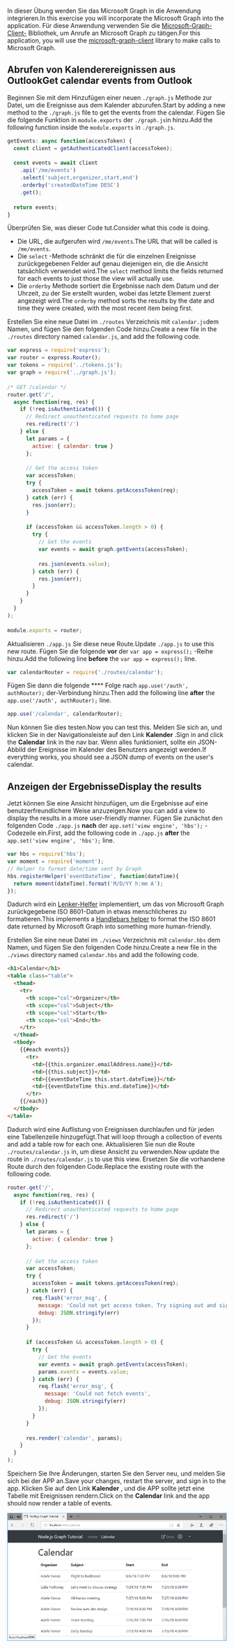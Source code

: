 <!-- markdownlint-disable MD002 MD041 -->

<span data-ttu-id="8af90-101">In dieser Übung werden Sie das Microsoft Graph in die Anwendung integrieren.</span><span class="sxs-lookup"><span data-stu-id="8af90-101">In this exercise you will incorporate the Microsoft Graph into the application.</span></span> <span data-ttu-id="8af90-102">Für diese Anwendung verwenden Sie die [Microsoft-Graph-Client-](https://github.com/microsoftgraph/msgraph-sdk-javascript) Bibliothek, um Anrufe an Microsoft Graph zu tätigen.</span><span class="sxs-lookup"><span data-stu-id="8af90-102">For this application, you will use the [microsoft-graph-client](https://github.com/microsoftgraph/msgraph-sdk-javascript) library to make calls to Microsoft Graph.</span></span>

## <a name="get-calendar-events-from-outlook"></a><span data-ttu-id="8af90-103">Abrufen von Kalenderereignissen aus Outlook</span><span class="sxs-lookup"><span data-stu-id="8af90-103">Get calendar events from Outlook</span></span>

<span data-ttu-id="8af90-104">Beginnen Sie mit dem Hinzufügen einer neuen `./graph.js` Methode zur Datei, um die Ereignisse aus dem Kalender abzurufen.</span><span class="sxs-lookup"><span data-stu-id="8af90-104">Start by adding a new method to the `./graph.js` file to get the events from the calendar.</span></span> <span data-ttu-id="8af90-105">Fügen Sie die folgende Funktion in `module.exports` der `./graph.js`in hinzu.</span><span class="sxs-lookup"><span data-stu-id="8af90-105">Add the following function inside the `module.exports` in `./graph.js`.</span></span>

```js
getEvents: async function(accessToken) {
  const client = getAuthenticatedClient(accessToken);

  const events = await client
    .api('/me/events')
    .select('subject,organizer,start,end')
    .orderby('createdDateTime DESC')
    .get();

  return events;
}
```

<span data-ttu-id="8af90-106">Überprüfen Sie, was dieser Code tut.</span><span class="sxs-lookup"><span data-stu-id="8af90-106">Consider what this code is doing.</span></span>

- <span data-ttu-id="8af90-107">Die URL, die aufgerufen wird `/me/events`.</span><span class="sxs-lookup"><span data-stu-id="8af90-107">The URL that will be called is `/me/events`.</span></span>
- <span data-ttu-id="8af90-108">Die `select` -Methode schränkt die für die einzelnen Ereignisse zurückgegebenen Felder auf genau diejenigen ein, die die Ansicht tatsächlich verwendet wird.</span><span class="sxs-lookup"><span data-stu-id="8af90-108">The `select` method limits the fields returned for each events to just those the view will actually use.</span></span>
- <span data-ttu-id="8af90-109">Die `orderby` Methode sortiert die Ergebnisse nach dem Datum und der Uhrzeit, zu der Sie erstellt wurden, wobei das letzte Element zuerst angezeigt wird.</span><span class="sxs-lookup"><span data-stu-id="8af90-109">The `orderby` method sorts the results by the date and time they were created, with the most recent item being first.</span></span>

<span data-ttu-id="8af90-110">Erstellen Sie eine neue Datei im `./routes` Verzeichnis mit `calendar.js`dem Namen, und fügen Sie den folgenden Code hinzu.</span><span class="sxs-lookup"><span data-stu-id="8af90-110">Create a new file in the `./routes` directory named `calendar.js`, and add the following code.</span></span>

```js
var express = require('express');
var router = express.Router();
var tokens = require('../tokens.js');
var graph = require('../graph.js');

/* GET /calendar */
router.get('/',
  async function(req, res) {
    if (!req.isAuthenticated()) {
      // Redirect unauthenticated requests to home page
      res.redirect('/')
    } else {
      let params = {
        active: { calendar: true }
      };

      // Get the access token
      var accessToken;
      try {
        accessToken = await tokens.getAccessToken(req);
      } catch (err) {
        res.json(err);
      }

      if (accessToken && accessToken.length > 0) {
        try {
          // Get the events
          var events = await graph.getEvents(accessToken);

          res.json(events.value);
        } catch (err) {
          res.json(err);
        }
      }
    }
  }
);

module.exports = router;
```

<span data-ttu-id="8af90-111">Aktualisieren `./app.js` Sie diese neue Route.</span><span class="sxs-lookup"><span data-stu-id="8af90-111">Update `./app.js` to use this new route.</span></span> <span data-ttu-id="8af90-112">Fügen Sie die folgende **vor** der `var app = express();` -Reihe hinzu.</span><span class="sxs-lookup"><span data-stu-id="8af90-112">Add the following line **before** the `var app = express();` line.</span></span>

```js
var calendarRouter = require('./routes/calendar');
```

<span data-ttu-id="8af90-113">Fügen Sie dann die folgende \*\*\*\* Folge nach `app.use('/auth', authRouter);` der-Verbindung hinzu.</span><span class="sxs-lookup"><span data-stu-id="8af90-113">Then add the following line **after** the `app.use('/auth', authRouter);` line.</span></span>

```js
app.use('/calendar', calendarRouter);
```

<span data-ttu-id="8af90-114">Nun können Sie dies testen.</span><span class="sxs-lookup"><span data-stu-id="8af90-114">Now you can test this.</span></span> <span data-ttu-id="8af90-115">Melden Sie sich an, und klicken Sie in der Navigationsleiste auf den Link **Kalender** .</span><span class="sxs-lookup"><span data-stu-id="8af90-115">Sign in and click the **Calendar** link in the nav bar.</span></span> <span data-ttu-id="8af90-116">Wenn alles funktioniert, sollte ein JSON-Abbild der Ereignisse im Kalender des Benutzers angezeigt werden.</span><span class="sxs-lookup"><span data-stu-id="8af90-116">If everything works, you should see a JSON dump of events on the user's calendar.</span></span>

## <a name="display-the-results"></a><span data-ttu-id="8af90-117">Anzeigen der Ergebnisse</span><span class="sxs-lookup"><span data-stu-id="8af90-117">Display the results</span></span>

<span data-ttu-id="8af90-118">Jetzt können Sie eine Ansicht hinzufügen, um die Ergebnisse auf eine benutzerfreundlichere Weise anzuzeigen.</span><span class="sxs-lookup"><span data-stu-id="8af90-118">Now you can add a view to display the results in a more user-friendly manner.</span></span> <span data-ttu-id="8af90-119">Fügen Sie zunächst den folgenden Code `./app.js` **nach** der `app.set('view engine', 'hbs');` -Codezeile ein.</span><span class="sxs-lookup"><span data-stu-id="8af90-119">First, add the following code in `./app.js` **after** the `app.set('view engine', 'hbs');` line.</span></span>

```js
var hbs = require('hbs');
var moment = require('moment');
// Helper to format date/time sent by Graph
hbs.registerHelper('eventDateTime', function(dateTime){
  return moment(dateTime).format('M/D/YY h:mm A');
});
```

<span data-ttu-id="8af90-120">Dadurch wird ein [Lenker-Helfer](http://handlebarsjs.com/#helpers) implementiert, um das von Microsoft Graph zurückgegebene ISO 8601-Datum in etwas menschlicheres zu formatieren.</span><span class="sxs-lookup"><span data-stu-id="8af90-120">This implements a [Handlebars helper](http://handlebarsjs.com/#helpers) to format the ISO 8601 date returned by Microsoft Graph into something more human-friendly.</span></span>

<span data-ttu-id="8af90-121">Erstellen Sie eine neue Datei im `./views` Verzeichnis mit `calendar.hbs` dem Namen, und fügen Sie den folgenden Code hinzu.</span><span class="sxs-lookup"><span data-stu-id="8af90-121">Create a new file in the `./views` directory named `calendar.hbs` and add the following code.</span></span>

```html
<h1>Calendar</h1>
<table class="table">
  <thead>
    <tr>
      <th scope="col">Organizer</th>
      <th scope="col">Subject</th>
      <th scope="col">Start</th>
      <th scope="col">End</th>
    </tr>
  </thead>
  <tbody>
    {{#each events}}
      <tr>
        <td>{{this.organizer.emailAddress.name}}</td>
        <td>{{this.subject}}</td>
        <td>{{eventDateTime this.start.dateTime}}</td>
        <td>{{eventDateTime this.end.dateTime}}</td>
      </tr>
    {{/each}}
  </tbody>
</table>
```

<span data-ttu-id="8af90-122">Dadurch wird eine Auflistung von Ereignissen durchlaufen und für jeden eine Tabellenzeile hinzugefügt.</span><span class="sxs-lookup"><span data-stu-id="8af90-122">That will loop through a collection of events and add a table row for each one.</span></span> <span data-ttu-id="8af90-123">Aktualisieren Sie nun die Route `./routes/calendar.js` in, um diese Ansicht zu verwenden.</span><span class="sxs-lookup"><span data-stu-id="8af90-123">Now update the route in `./routes/calendar.js` to use this view.</span></span> <span data-ttu-id="8af90-124">Ersetzen Sie die vorhandene Route durch den folgenden Code.</span><span class="sxs-lookup"><span data-stu-id="8af90-124">Replace the existing route with the following code.</span></span>

```js
router.get('/',
  async function(req, res) {
    if (!req.isAuthenticated()) {
      // Redirect unauthenticated requests to home page
      res.redirect('/')
    } else {
      let params = {
        active: { calendar: true }
      };

      // Get the access token
      var accessToken;
      try {
        accessToken = await tokens.getAccessToken(req);
      } catch (err) {
        req.flash('error_msg', {
          message: 'Could not get access token. Try signing out and signing in again.',
          debug: JSON.stringify(err)
        });
      }

      if (accessToken && accessToken.length > 0) {
        try {
          // Get the events
          var events = await graph.getEvents(accessToken);
          params.events = events.value;
        } catch (err) {
          req.flash('error_msg', {
            message: 'Could not fetch events',
            debug: JSON.stringify(err)
          });
        }
      }

      res.render('calendar', params);
    }
  }
);
```

<span data-ttu-id="8af90-125">Speichern Sie Ihre Änderungen, starten Sie den Server neu, und melden Sie sich bei der APP an.</span><span class="sxs-lookup"><span data-stu-id="8af90-125">Save your changes, restart the server, and sign in to the app.</span></span> <span data-ttu-id="8af90-126">Klicken Sie auf den Link **Kalender** , und die APP sollte jetzt eine Tabelle mit Ereignissen rendern.</span><span class="sxs-lookup"><span data-stu-id="8af90-126">Click on the **Calendar** link and the app should now render a table of events.</span></span>

![Ein Screenshot der Ereignistabelle](./images/add-msgraph-01.png)
